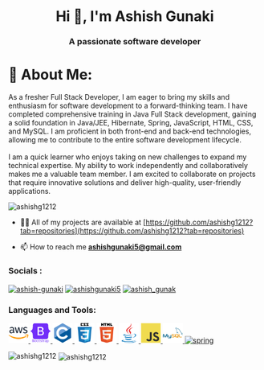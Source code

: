 <h1 align="center">Hi 👋, I'm Ashish Gunaki</h1>
<h3 align="center">A passionate software developer</h3>

# 💫 About Me:
As a fresher Full Stack Developer, I am eager to bring my skills and enthusiasm for software development to a forward-thinking team. I have completed comprehensive training in Java Full Stack development, gaining a solid foundation in Java/JEE, Hibernate, Spring, JavaScript, HTML, CSS, and MySQL. I am proficient in both front-end and back-end technologies, allowing me to contribute to the entire software development lifecycle.<br><br>I am a quick learner who enjoys taking on new challenges to expand my technical expertise. My ability to work independently and collaboratively makes me a valuable team member. I am excited to collaborate on projects that require innovative solutions and deliver high-quality, user-friendly applications.

<p align="left"> <img src="https://komarev.com/ghpvc/?username=ashishg1212&label=Profile%20views&color=0e75b6&style=flat" alt="ashishg1212" /> </p>

- 👨‍💻 All of my projects are available at [https://github.com/ashishg1212?tab=repositories](https://github.com/ashishg1212?tab=repositories)

- 📫 How to reach me **ashishgunaki5@gmail.com**

<h3 align="left">Socials :</h3>
<p align="left">
<a href="https://linkedin.com/in/ashish-gunaki" target="blank"><img align="center" src="https://raw.githubusercontent.com/rahuldkjain/github-profile-readme-generator/master/src/images/icons/Social/linked-in-alt.svg" alt="ashish-gunaki" height="30" width="40" /></a>
<a href="https://www.hackerrank.com/ashishgunaki5" target="blank"><img align="center" src="https://raw.githubusercontent.com/rahuldkjain/github-profile-readme-generator/master/src/images/icons/Social/hackerrank.svg" alt="ashishgunaki5" height="30" width="40" /></a>
<a href="https://www.leetcode.com/u/ashish_gunak" target="blank"><img align="center" src="https://raw.githubusercontent.com/rahuldkjain/github-profile-readme-generator/master/src/images/icons/Social/leet-code.svg" alt="ashish_gunak" height="30" width="40" /></a>
</p>

<h3 align="left">Languages and Tools:</h3>
<p align="left"> 
  <a href="https://aws.amazon.com" target="_blank" rel="noreferrer"> 
    <img src="https://raw.githubusercontent.com/devicons/devicon/master/icons/amazonwebservices/amazonwebservices-original-wordmark.svg" alt="aws" width="40" height="40"/> 
  </a> 
  <a href="https://getbootstrap.com" target="_blank" rel="noreferrer"> 
    <img src="https://raw.githubusercontent.com/devicons/devicon/master/icons/bootstrap/bootstrap-plain-wordmark.svg" alt="bootstrap" width="40" height="40"/> 
  </a> 
  <a href="https://www.cprogramming.com/" target="_blank" rel="noreferrer"> 
    <img src="https://raw.githubusercontent.com/devicons/devicon/master/icons/c/c-original.svg" alt="c" width="40" height="40"/> 
  </a> 
  <a href="https://www.w3schools.com/css/" target="_blank" rel="noreferrer"> 
    <img src="https://raw.githubusercontent.com/devicons/devicon/master/icons/css3/css3-original-wordmark.svg" alt="css3" width="40" height="40"/> 
  </a> 
  <a href="https://www.w3.org/html/" target="_blank" rel="noreferrer"> 
    <img src="https://raw.githubusercontent.com/devicons/devicon/master/icons/html5/html5-original-wordmark.svg" alt="html5" width="40" height="40"/> 
  </a> 
  <a href="https://www.java.com" target="_blank" rel="noreferrer"> 
    <img src="https://raw.githubusercontent.com/devicons/devicon/master/icons/java/java-original.svg" alt="java" width="40" height="40"/> 
  </a> 
  <a href="https://developer.mozilla.org/en-US/docs/Web/JavaScript" target="_blank" rel="noreferrer"> 
    <img src="https://raw.githubusercontent.com/devicons/devicon/master/icons/javascript/javascript-original.svg" alt="javascript" width="40" height="40"/> 
  </a> 
  <a href="https://www.mysql.com/" target="_blank" rel="noreferrer"> 
    <img src="https://raw.githubusercontent.com/devicons/devicon/master/icons/mysql/mysql-original-wordmark.svg" alt="mysql" width="40" height="40"/> 
  </a> 
  <a href="https://spring.io/" target="_blank" rel="noreferrer"> 
    <img src="https://www.vectorlogo.zone/logos/springio/springio-icon.svg" alt="spring" width="40" height="40"/> 
  </a> 
</p>

<p><img align="left" src="https://github-readme-stats.vercel.app/api/top-langs?username=ashishg1212&show_icons=true&locale=en&layout=compact" alt="ashishg1212" /></p>

<p>&nbsp;<img align="center" src="https://github-readme-stats.vercel.app/api?username=ashishg1212&show_icons=true&locale=en" alt="ashishg1212" /></p>
